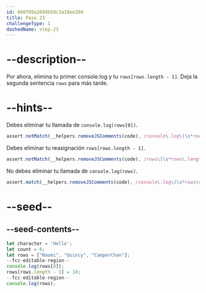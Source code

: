 ```yaml
---
id: 660f09a2694b59c3a10ee304
title: Paso 23
challengeType: 1
dashedName: step-23
---
```


# --description--

Por ahora, elimina tu primer console.log y tu `rows[rows.length - 1]`. Deja la segunda sentencia `rows` para más tarde.

# --hints--

Debes eliminar tu llamada de `console.log(rows[0])`.

```js
assert.notMatch(__helpers.removeJSComments(code), /console\.log\(\s*rows\[\s*0\s*\]\s*\)/);
```

Debes eliminar tu reasignación `rows[rows.length - 1]`.

```js
assert.notMatch(__helpers.removeJSComments(code), /rows\[\s*rows\.length\s*-\s*1\s*\]/);
```

No debes eliminar tu llamada de `console.log(rows)`.

```js
assert.match(__helpers.removeJSComments(code), /console\.log\(\s*rows\s*\);/);
```

# --seed--

## --seed-contents--

```js
let character = 'Hello';
let count = 8;
let rows = ["Naomi", "Quincy", "CamperChan"];
--fcc-editable-region--
console.log(rows[0]);
rows[rows.length - 1] = 10;
--fcc-editable-region--
console.log(rows);
```
